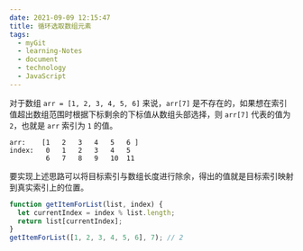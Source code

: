 ```yaml
---
date: 2021-09-09 12:15:47
title: 循环选取数组元素
tags:
  - myGit
  - learning-Notes
  - document
  - technology
  - JavaScript
---
```


对于数组 `arr = [1, 2, 3, 4, 5, 6]` 来说，`arr[7]` 是不存在的，如果想在索引值超出数组范围时根据下标剩余的下标值从数组头部选择，则 `arr[7]` 代表的值为 `2`，也就是 `arr` 索引为 `1` 的值。

    arr:    [1   2   3   4   5   6 ]
    index:   0   1   2   3   4   5
             6   7   8   9   10  11 

要实现上述思路可以将目标索引与数组长度进行除余，得出的值就是目标索引映射到真实索引上的位置。

```js
function getItemForList(list, index) {
  let currentIndex = index % list.length;
  return list[currentIndex];
}
getItemForList([1, 2, 3, 4, 5, 6], 7); // 2
```
